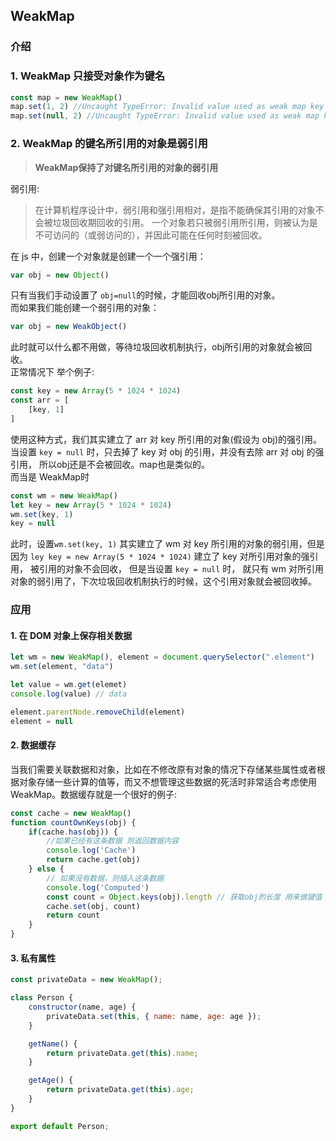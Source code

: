 ## WeakMap
### 介绍
### 1. WeakMap 只接受对象作为键名
```js
const map = new WeakMap()
map.set(1, 2) //Uncaught TypeError: Invalid value used as weak map key
map.set(null, 2) //Uncaught TypeError: Invalid value used as weak map key
```
### 2. WeakMap 的键名所引用的对象是弱引用
> **WeakMap保持了对键名所引用的对象的弱引用** <br>

弱引用:

> 在计算机程序设计中，弱引用和强引用相对，是指不能确保其引用的对象不会被垃圾回收期回收的引用。
> 一个对象若只被弱引用所引用，则被认为是不可访问的（或弱访问的），并因此可能在任何时刻被回收。

在 js 中，创建一个对象就是创建一个一个强引用：
```js
var obj = new Object()
```
只有当我们手动设置了 `obj=null`的时候，才能回收obj所引用的对象。<br>
而如果我们能创建一个弱引用的对象：
```js
var obj = new WeakObject()
```
此时就可以什么都不用做，等待垃圾回收机制执行，obj所引用的对象就会被回收。<br>
正常情况下 举个例子:
```js
const key = new Array(5 * 1024 * 1024)
const arr = [
    [key, 1]
]
```
使用这种方式，我们其实建立了 arr 对 key 所引用的对象(假设为 obj)的强引用。<br>
当设置 `key = null` 时，只去掉了 key 对 obj 的引用，并没有去除 arr 对 obj 的强引用， 所以obj还是不会被回收。map也是类似的。<br>
而当是 WeakMap时
```js
const wm = new WeakMap()
let key = new Array(5 * 1024 * 1024)
wm.set(key, 1)
key = null
```
此时，设置`wm.set(key, 1)` 其实建立了 wm 对 key 所引用的对象的弱引用，但是因为 `ley key = new Array(5 * 1024 * 1024)` 建立了 key 对所引用对象的强引用， 被引用的对象不会回收， 但是当设置 `key = null` 时， 就只有 wm 对所引用对象的弱引用了，下次垃圾回收机制执行的时候，这个引用对象就会被回收掉。

### 应用
#### 1. 在 DOM 对象上保存相关数据
```js
let wm = new WeakMap(), element = document.querySelector(".element")
wm.set(element, "data")

let value = wm.get(elemet)
console.log(value) // data

element.parentNode.removeChild(element)
element = null
```
#### 2. 数据缓存
当我们需要关联数据和对象，比如在不修改原有对象的情况下存储某些属性或者根据对象存储一些计算的值等，而又不想管理这些数据的死活时非常适合考虑使用WeakMap。数据缓存就是一个很好的例子:
```js
const cache = new WeakMap()
function countOwnKeys(obj) {
    if(cache.has(obj)) {
        //如果已经有这条数据 则返回数据内容
        console.log('Cache')
        return cache.get(obj)
    } else {
        // 如果没有数据，则插入这条数据
        console.log('Computed')
        const count = Object.keys(obj).length // 获取obj的长度 用来做键值
        cache.set(obj, count)
        return count
    }
}
```
#### 3. 私有属性
```js
const privateData = new WeakMap();

class Person {
    constructor(name, age) {
        privateData.set(this, { name: name, age: age });
    }

    getName() {
        return privateData.get(this).name;
    }

    getAge() {
        return privateData.get(this).age;
    }
}

export default Person;
```